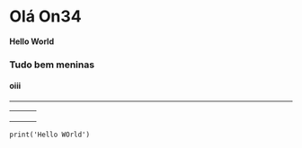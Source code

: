 # Olá On34

**Hello World**

### Tudo bem meninas

#### oiii

------

|      |      |      |
| ---- | ---- | ---- |
|      |      |      |
|      |      |      |
|      |      |      |

```
print('Hello WOrld')
```

